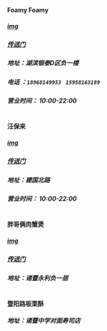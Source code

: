__Foamy Foamy__
##### [img](http://5b0988e595225.cdn.sohucs.com/images/20180129/58c6237ebc0948c18fdeafd73c8b3467.jpeg)
##### [传送门](http://www.dianping.com/shop/97983454)
##### 地址：湖滨银泰D区负一楼
##### 电话 ：`18968149953 ` ` 15958163189 `
##### 营业时间： 10:00-22:00
# 
# 
# 
__汪保来__
##### [img](http://5b0988e595225.cdn.sohucs.com/images/20180129/58c6237ebc0948c18fdeafd73c8b3467.jpeg)
##### [传送门](http://www.dianping.com/shop/98608738)
##### 地址：建国北路
##### 营业时间： 10:00-22:00
# 
# 
# 
__胖哥俩肉蟹煲__
##### [img](http://5b0988e595225.cdn.sohucs.com/images/20180129/58c6237ebc0948c18fdeafd73c8b3467.jpeg)
##### [传送门](http://you.ctrip.com/food/zhuji690/17568528.html)
##### 地址：诸暨永利负一层
# 
# 
# 
__暨阳路板栗酥__
##### 地址：诸暨中学对面寿司店

